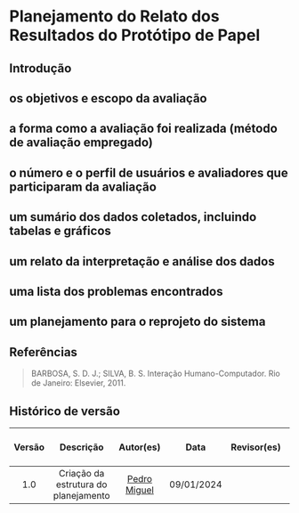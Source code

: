 # Planejamento do Relato dos Resultados do Protótipo de Papel

## Introdução



## os objetivos e escopo da avaliação

## a forma como a avaliação foi realizada (método de avaliação empregado)

## o número e o perfil de usuários e avaliadores que participaram da avaliação

## um sumário dos dados coletados, incluindo tabelas e gráficos

## um relato da interpretação e análise dos dados

## uma lista dos problemas encontrados

## um planejamento para o reprojeto do sistema

## Referências

> BARBOSA, S. D. J.; SILVA, B. S. Interação Humano-Computador. Rio de Janeiro: Elsevier, 2011.

## Histórico de versão

| Versão |     Descrição      |         Autor(es)         |    Data    |         Revisor(es)         | Data de revisão |
| :----: | :----------------: | :-----------------------------------------------: | :--------: | :-------------------------------------------------: | :-------------: |
|  1.0   | Criação da estrutura do planejamento | [Pedro Miguel](https://github.com/pedroMADBR) | 09/01/2024 | [](https://github.com/) |  - - |
